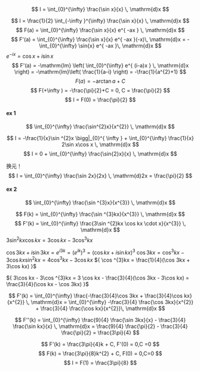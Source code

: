 
$$
I = \int_{0}^{\infty} \frac{\sin x}{x} \, \mathrm{d}x 
$$

$$
I = \frac{1}{2} 
\int_{-\infty }^{\infty} \frac{\sin x}{x} \, \mathrm{d}x 
$$
$$
F(a) = 
\int_{0}^{\infty} \frac{\sin x}{x} e^{ -ax } \, \mathrm{d}x 
$$
$$
F'(a) = 
\int_{0}^{\infty} \frac{\sin x}{x} e^{ -ax }(-x)\, \mathrm{d}x 
= -\int_{0}^{\infty} \sin{x} e^{ -ax }\, \mathrm{d}x 
$$
${ e^{ -ix } = \cos x+i\sin x }$ 
$$
F'(a) = -\mathrm{Im} \left( \int_{0}^{\infty} e^{ (i-a)x } \, \mathrm{d}x  \right)
= -\mathrm{Im}\left( \frac{1}{a-i} \right) = -\frac{1}{a^{2}+1}
$$
$$
F(a) = -\arctan a + C
$$
$$
F(+\infty ) = -\frac{\pi}{2}+C = 0, C = \frac{\pi}{2}
$$
$$
I = F(0) = \frac{\pi}{2}
$$



#### ex 1

$$
\int_{0}^{\infty}  \frac{\sin^{2}x}{x^{2}} \, \mathrm{d}x 
$$

$$
I = -\frac{1}{x}\sin ^{2}x \bigg|_{0}^{ \infty  } + \int_{0}^{\infty} \frac{1}{x} 2\sin x\cos x \, \mathrm{d}x 
$$
$$
I = 0 + \int_{0}^{\infty} \frac{\sin{2}x}{x} \, \mathrm{d}x 
$$

换元！
$$
I = \int_{0}^{\infty} \frac{\sin 2x}{2x} \, \mathrm{d}2x  = \frac{\pi}{2}
$$


#### ex 2
$$
\int_{0}^{\infty} \frac{\sin ^{3}x}{x^{3}} \, \mathrm{d}x 
$$

$$
F(k) = \int_{0}^{\infty} \frac{\sin ^{3}kx}{x^{3}} \, \mathrm{d}x 
$$
$$
F'(k) = \int_{0}^{\infty} \frac{3\sin ^{2}kx \cos kx \cdot x}{x^{3}} \, \mathrm{d}x 
$$
${ 3\sin ^{2}kx\cos kx = 3\cos kx - 3\cos ^{3}kx }$ 

${ \cos 3kx + i \sin 3kx = e^{ i 3k } = (e^{ ik })^{3} = (\cos kx + i\sin kx)^{3} }$ 
${ \cos 3kx = \cos ^{3}kx - 3\cos kx\sin ^{2}kx = 4\cos ^{3}kx - 3\cos kx }$ 
${ \cos ^{3}kx = \frac{1}{4}(\cos 3kx + 3\cos kx) }$ 

${ 3\cos kx - 3\cos ^{3}kx = 3 \cos kx - \frac{3}{4}(\cos 3kx - 3\cos kx) = \frac{3}{4}(\cos kx - \cos 3kx) }$ 

$$
F'(k) = \int_{0}^{\infty} \frac{-\frac{3}{4}\cos 3kx + \frac{3}{4}\cos kx}{x^{2}} \, \mathrm{d}x 
= \int_{0}^{\infty} -\frac{3}{4} \frac{\cos 3kx}{x^{2}} + \frac{3}{4} \frac{\cos kx}{x^{2}}\, \mathrm{d}x 
$$

$$
F''(k) = \int_{0}^{\infty} \frac{9}{4} \frac{\sin 3kx}{x} - \frac{3}{4} \frac{\sin kx}{x} \, \mathrm{d}x  = 
\frac{9}{4} \frac{\pi}{2} - \frac{3}{4} \frac{\pi}{2} = \frac{3\pi}{4}
$$

$$
F'(k) = \frac{3\pi}{4}k + C, F'(0) = 0,C =0
$$
$$
F(k) = \frac{3\pi}{8}k^{2} + C, F(0) = 0,C=0
$$
$$
I = F(1) = \frac{3\pi}{8}
$$

